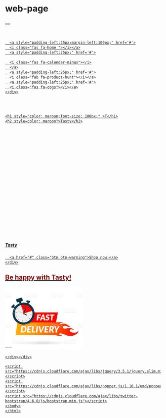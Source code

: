 # web-page

      
 <!DOCTYPE html>
<html lang="en">
<head>
<meta charset="UTF-8">
<meta name="viewport" content="width=device-width, initial-scale=1.0">
<meta http-equiv="X-UA-Compatible" content="ie=edge">
<meta name="Description" content="Enter your description here"/>
<link rel="stylesheet" href="https://cdnjs.cloudflare.com/ajax/libs/twitter-bootstrap/4.6.0/css/bootstrap.min.css">
<!-- <link rel="stylesheet" href="https://cdnjs.cloudflare.com/ajax/libs/font-awesome/5.15.4/css/all.min.css"> -->
<link rel="stylesheet" href="https://pro.fontawesome.com/releases/v5.10.0/css/all.css" integrity="sha384-AYmEC3Yw5cVb3ZcuHtOA93w35dYTsvhLPVnYs9eStHfGJvOvKxVfELGroGkvsg+p" crossorigin="anonymous"/>
<link rel="stylesheet" href="assets/css/style.css">
<title>editor</title>
<style>
    body {
      background-image: url("download.jpg");
      background-position: 50% 50%;
      background-repeat: repeat;
    }
    </style>
</head>
<body>
  <nav class="navbar navbar-expand-lg navbar-light bg-light mb-4">
    <button class="navbar-toggler" type="button" data-toggle="collapse" data-target="#navbarTogglerDemo01" aria-controls="navbarTogglerDemo01" aria-expanded="false" aria-label="Toggle navigation">
      <span class="navbar-toggler-icon"></span>
    </button>
    <div class="col-md-6 mb-3">
      <a style="padding-left:25px; margin-right:20px;" href='#'>
      <i class="fas fa-align-justify"></i>
    </div>
      <div class="container">
        <div class="col-md-6 mb-3">
      
      <a style="padding-left:25px;margin-left:100px;" href='#'>
      <i class="fas fa-home "></i></a>
      <a style="padding-left:25px;" href='#'>
   
      <i class="fas fa-calendar-minus"></i>
      </a>
      <a style="padding-left:25px;" href='#'>
      <i class="fab fa-product-hunt"></i></a>
      <a style="padding-left:25px;" href='#'>
      <i class="fas fa-cogs"></i></a>
    </div>
    
  </nav>
  <div class="container">
    
    <h1 style="color: maroon;font-size: 100px;" >T</h1>
    <h2 style=color: maroon">Tasty</h2>
  </div>
<div style="padding-left: 1050px;">

    <p>
      <i class=" fas fa-utensils icon-4x pull-right"></i></p>
      
  </div>
  
    
    

  </div>
  <div class="row">
  <div class="card" style="width: 18rem; margin-left: 900px;">
    
   
    <img src="download (1).jpg" class="card-img-top" >
    <div class="card-body">
      <p style="color: chocolate;size: 100px;">GOOD FOOD IS GOOD MOOD </p><P style="color: chocolate;">EAT TASTLY WITH Tasty</P>
    </div>
    
  </div>
  <div class="card w-25">
    <div class="card-body">
      <h5 class="card-title">Tasty</h5>
      
      <a href="#" class="btn btn-warning">Shop now!</a>
    </div>
  </div>
  </div>
  <div class="container">
    <h2 style="color: maroon;">Be happy with Tasty!</h2>
  <div class="card" style="width: 18rem;">
    <img src="download (2).jpg" class="card-img-top" alt="...">
    <div class="card-body">
      
    </div></div>
</div>
</div>
    
    <script src="https://cdnjs.cloudflare.com/ajax/libs/jquery/3.5.1/jquery.slim.min.js"></script>
    <script src="https://cdnjs.cloudflare.com/ajax/libs/popper.js/1.16.1/umd/popper.min.js"></script>
    <script src="https://cdnjs.cloudflare.com/ajax/libs/twitter-bootstrap/4.6.0/js/bootstrap.min.js"></script>
    </body>
    </html>
      
     

          

      

      

      
    
